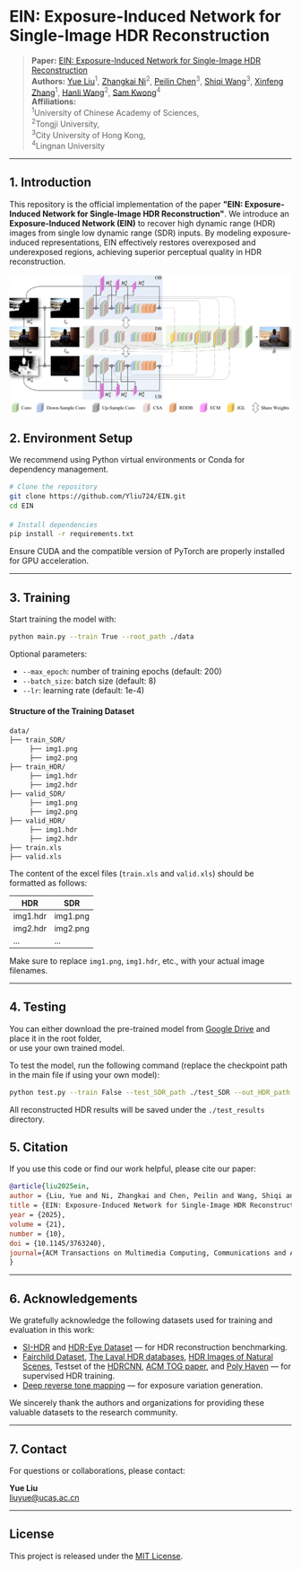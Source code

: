 # EIN: Exposure-Induced Network for Single-Image HDR Reconstruction

> **Paper:** [EIN: Exposure-Induced Network for Single-Image HDR Reconstruction](https://dl.acm.org/doi/10.1145/3763240)  
> **Authors:** [Yue Liu](https://scholar.google.com/citations?user=5VN9qkYAAAAJ&hl=zh-CN)<sup>1</sup>, [Zhangkai Ni](https://scholar.google.com/citations?user=68IcrE4AAAAJ&hl=en)<sup>2</sup>, [Peilin Chen](https://scholar.google.com/citations?user=b9k152sAAAAJ&hl=en)<sup>3</sup>, [Shiqi Wang](https://scholar.google.com/citations?user=Pr7s2VUAAAAJ&hl=en)<sup>3</sup>, [Xinfeng Zhang](https://scholar.google.com/citations?user=KQB-cKAAAAAJ&hl=en)<sup>1</sup>, [Hanli Wang](https://scholar.google.com/citations?user=WioFu64AAAAJ&hl=zh-CN)<sup>2</sup>, [Sam Kwong](https://scholar.google.com/citations?user=_PVI6EAAAAAJ&hl=zh-CN)<sup>4</sup>  
> **Affiliations:**  
> <sup>1</sup>University of Chinese Academy of Sciences,  
> <sup>2</sup>Tongji University,  
> <sup>3</sup>City University of Hong Kong,  
> <sup>4</sup>Lingnan University
---

## 1. Introduction

This repository is the official implementation of the paper **"EIN: Exposure-Induced Network for Single-Image HDR Reconstruction"**. We introduce an **Exposure-Induced Network (EIN)** to recover high dynamic range (HDR) images from single low dynamic range (SDR) inputs. By modeling exposure-induced representations, EIN effectively restores overexposed and underexposed regions, achieving superior perceptual quality in HDR reconstruction.


![EIN Architecture](./img/fig1.png)


## 2. Environment Setup

We recommend using Python virtual environments or Conda for dependency management.

```bash
# Clone the repository
git clone https://github.com/Yliu724/EIN.git
cd EIN

# Install dependencies
pip install -r requirements.txt
```

Ensure CUDA and the compatible version of PyTorch are properly installed for GPU acceleration.

---

## 3. Training

Start training the model with:

```bash
python main.py --train True --root_path ./data
```

Optional parameters:
- `--max_epoch`: number of training epochs (default: 200)  
- `--batch_size`: batch size (default: 8)  
- `--lr`: learning rate (default: 1e-4)


#### Structure of the Training Dataset

```
data/
├── train_SDR/  
     ├── img1.png
     ├── img2.png            
├── train_HDR/  
     ├── img1.hdr
     ├── img2.hdr
├── valid_SDR/ 
     ├── img1.png
     ├── img2.png    
├── valid_HDR/ 
     ├── img1.hdr
     ├── img2.hdr          
├── train.xls
├── valid.xls
```
The content of the excel files (`train.xls` and `valid.xls`) should be formatted as follows:

| HDR      | SDR      |
|----------|----------|
| img1.hdr | img1.png |
| img2.hdr | img2.png |
| ...      | ...      |

Make sure to replace `img1.png`, `img1.hdr`, etc., with your actual image filenames.

---

## 4. Testing

You can either download the pre-trained model from [Google Drive](https://drive.google.com/file/d/1NMKKqXpZRn0LcrnrWwvvtbw9maAlb9WF/view?usp=sharing) and place it in the root folder,  
or use your own trained model.  

To test the model, run the following command (replace the checkpoint path in the main file if using your own model):

```bash
python test.py --train False --test_SDR_path ./test_SDR --out_HDR_path ./test_results
```

All reconstructed HDR results will be saved under the `./test_results` directory.


## 5. Citation

If you use this code or find our work helpful, please cite our paper:

```bibtex
@article{liu2025ein,
author = {Liu, Yue and Ni, Zhangkai and Chen, Peilin and Wang, Shiqi and Zhang, Xinfeng and Wang, Hanli and Kwong, Sam},
title = {EIN: Exposure-Induced Network for Single-Image HDR Reconstruction},
year = {2025},
volume = {21},
number = {10},
doi = {10.1145/3763240},
journal={ACM Transactions on Multimedia Computing, Communications and Applications}
}
```

---

## 6. Acknowledgements

We gratefully acknowledge the following datasets used for training and evaluation in this work:

- [SI-HDR](https://www.repository.cam.ac.uk/items/c02ccdde-db20-4acd-8941-7816ef6b7dc7) and [HDR-Eye Dataset](https://www.epfl.ch/labs/mmspg/downloads/hdr-eye/) — for HDR reconstruction benchmarking.  
- [Fairchild Dataset](http://markfairchild.org/HDR.html), [The Laval HDR databases](http://hdrdb.com/), [HDR Images of Natural Scenes](https://exhibits.stanford.edu/data/catalog/sz929jt3255), Testset of the [HDRCNN](https://computergraphics.on.liu.se/hdrcnn/), [ACM TOG paper](https://github.com/TH3CHARLie/deep-high-dynamic-range), and [Poly Haven](https://polyhaven.com/)  — for supervised HDR training.  
- [Deep reverse tone mapping](https://dl.acm.org/doi/10.1145/3130800.3130834) — for exposure variation generation.  

We sincerely thank the authors and organizations for providing these valuable datasets to the research community.


---

## 7. Contact

For questions or collaborations, please contact:

**Yue Liu**  
[liuyue@ucas.ac.cn](mailto:liuyue@ucas.ac.cn)

---

## License

This project is released under the [MIT License](LICENSE).
